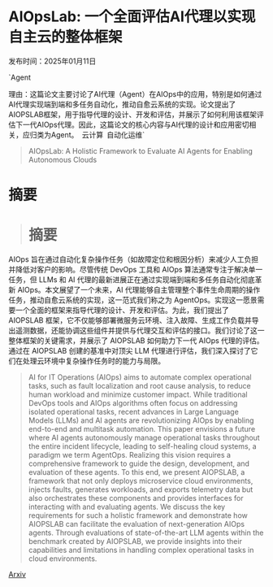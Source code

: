 # AIOpsLab: 一个全面评估AI代理以实现自主云的整体框架

发布时间：2025年01月11日

`Agent

理由：这篇论文主要讨论了AI代理（Agent）在AIOps中的应用，特别是如何通过AI代理实现端到端和多任务自动化，推动自愈云系统的实现。论文提出了AIOPSLAB框架，用于指导代理的设计、开发和评估，并展示了如何利用该框架评估下一代AIOps代理。因此，这篇论文的核心内容与AI代理的设计和应用密切相关，应归类为Agent。` `云计算` `自动化运维`

> AIOpsLab: A Holistic Framework to Evaluate AI Agents for Enabling Autonomous Clouds

# 摘要

> # 摘要
AIOps 旨在通过自动化复杂操作任务（如故障定位和根因分析）来减少人工负担并降低对客户的影响。尽管传统 DevOps 工具和 AIOps 算法通常专注于解决单一任务，但 LLMs 和 AI 代理的最新进展正在通过实现端到端和多任务自动化彻底革新 AIOps。本文展望了一个未来，AI 代理能够自主管理整个事件生命周期的操作任务，推动自愈云系统的实现，这一范式我们称之为 AgentOps。实现这一愿景需要一个全面的框架来指导代理的设计、开发和评估。为此，我们提出了 AIOPSLAB 框架，它不仅能够部署微服务云环境、注入故障、生成工作负载并导出遥测数据，还能协调这些组件并提供与代理交互和评估的接口。我们讨论了这一整体框架的关键需求，并展示了 AIOPSLAB 如何助力下一代 AIOps 代理的评估。通过在 AIOPSLAB 创建的基准中对顶尖 LLM 代理进行评估，我们深入探讨了它们在处理云环境中复杂操作任务时的能力与局限。

> AI for IT Operations (AIOps) aims to automate complex operational tasks, such as fault localization and root cause analysis, to reduce human workload and minimize customer impact. While traditional DevOps tools and AIOps algorithms often focus on addressing isolated operational tasks, recent advances in Large Language Models (LLMs) and AI agents are revolutionizing AIOps by enabling end-to-end and multitask automation. This paper envisions a future where AI agents autonomously manage operational tasks throughout the entire incident lifecycle, leading to self-healing cloud systems, a paradigm we term AgentOps. Realizing this vision requires a comprehensive framework to guide the design, development, and evaluation of these agents. To this end, we present AIOPSLAB, a framework that not only deploys microservice cloud environments, injects faults, generates workloads, and exports telemetry data but also orchestrates these components and provides interfaces for interacting with and evaluating agents. We discuss the key requirements for such a holistic framework and demonstrate how AIOPSLAB can facilitate the evaluation of next-generation AIOps agents. Through evaluations of state-of-the-art LLM agents within the benchmark created by AIOPSLAB, we provide insights into their capabilities and limitations in handling complex operational tasks in cloud environments.

[Arxiv](https://arxiv.org/abs/2501.06706)